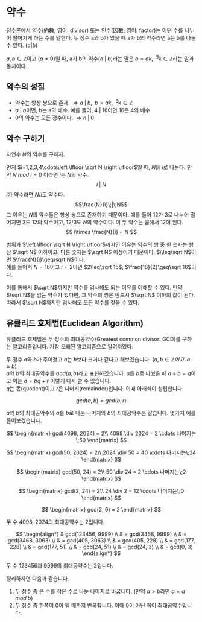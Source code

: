 # 약수
정수론에서 약수(約數, 영어: divisor) 또는 인수(因數, 영어: factor)는 어떤 수를 나누어 떨어지게 하는 수를 말한다. 두 정수 a와 b가 있을 때 a가 b의 약수라면 a는 b를 나눌 수 있다. $(a | b)$

$a, b\in \mathbb{Z}$이고 $(a \neq 0)$일 때, a가 b의 약수$(a\;|\;b)$라는 말은 $b=ak,\;\;$$_{}^{\exists }\textrm{k} \in \mathbb{Z}$라는 말과 동치이다.

## 약수의 성질
+ 약수는 항상 쌍으로 존재. $\Rightarrow a\;|\;b,\;\;b=ak,\;\;$$_{}^{\exists }\textrm{k} \in \mathbb{Z}$
+ $a\;|\;b$이면, b는 a의 배수. 예를 들어, $4\;|\;16$이면 16은 4의 배수
+ 0의 약수는 모든 정수이다. $\Rightarrow n\;|\;0$

## 약수 구하기
자연수 $N$의 약수를 구하자.

먼저 $i=1,2,3,4\cdots\left \lfloor \sqrt N \right \rfloor$일 때, $N$을 $i$로 나눈다. 만약 $N\;mod\;i = 0$ 이라면 $i$는 $N$의 약수.
$$i\;|\;N$$
$i$가 약수라면 $N/i$도 약수다. 
$$\frac{N}{i}\;|\;N$$
그 이유는 $N$의 약수들은 항상 쌍으로 존재하기 때문이다. 예를 들어 $12$가 $3$로 나누어 떨어지면 $3$도 $12$의 약수이고, $12/3$도 $N$의 약수이다. 이 두 약수는 곱해서 $12$이 된다.
$$
i\times \frac{N}{i} = N
$$

범위가 $\left \lfloor \sqrt N \right \rfloor$까지인 이유는 약수의 쌍 중 한 숫자는 항상 $\sqrt N$ 이하이고, 다른 숫자는 $\sqrt N$ 이상이기 때문이다. $i\leq\sqrt N$이면 $\frac{N}{i}\geq\sqrt N$이다.  
예를 들어서 $N=16$이고 $i=2$이면 $2\leq\sqrt 16$, $\frac{16}{2}\geq\sqrt 16$이다.

이를 통해서 $\sqrt N$까지만 약수를 검사해도 되는 이유를 이해할 수 있다. 만약 $\sqrt N$을 넘는 약수가 있다면, 그 약수의 쌍은 반드시 $\sqrt N$ 이하의 값이 된다. 따라서 $\sqrt N$까지만 검사해도 모든 약수를 찾을 수 있다.

## 유클리드 호제법(Euclidean Algorithm)
유클리드 호제법은 두 정수의 최대공약수(Greatest common divisor: GCD)를 구하는 알고리즘입니다. 가장 오래된 알고리즘으로 알려져있다.  

두 정수 $a$와 $b$가 주어졌고 $a$는 $b$보다 크거나 같다고 해보겠습니다. $\left(a, b\in \mathbb{Z}이고\;\;a \geq b\right)$  
$a$와 $b$의 최대공약수를 $gcd(a, b)$라고 표현하겠습니다.
$a$를 $b$로 나눴을 때 $a \div b = q$이고 이는 $a = bq + r$ 이렇게 다시 쓸 수 있습니다.  
$q$는 몫(quotient)이고 $r$은 나머지(remainder)입니다. 이때 아래식이 성립합니다.

$$
gcd(a, b) = gcd(b, r)
$$

$a$와 $b$의 최대공약수와 $a$를 $b$로 나눈 나머지와 $b$의 최대공약수는 같습니다. 몇가지 예를 들어보겠습니다.

$$
\begin{matrix}
gcd(4098, 2024) = 2\\
4098 \div 2024 = 2 \cdots 나머지는\;50
\end{matrix}
$$

$$
\begin{matrix}
gcd(50, 2024) = 2\\
2024 \div 50 = 40 \cdots 나머지는\;24
\end{matrix}
$$

$$
\begin{matrix}
gcd(50, 24) = 2\\
50 \div 24 = 2 \cdots 나머지는\;2
\end{matrix}
$$

$$
\begin{matrix}
gcd(2, 24) = 2\\
24 \div 2 = 12 \cdots 나머지는\;0
\end{matrix}
$$

$$
\begin{matrix}
gcd(2, 0) = 2
\end{matrix}
$$

두 수 4098, 2024의 최대공약수는 2입니다.


$$
\begin{align*}
& gcd(123456, 9999) \\
& = gcd(3468, 9999) \\
& = gcd(3468, 3063) \\
& = gcd(405, 3063) \\
& = gcd(405, 228) \\
& = gcd(177, 228) \\
& = gcd(177, 51) \\
& = gcd(24, 51) \\
& = gcd(24, 3) \\
& = gcd(0, 3)
\end{align*}
$$

두 수 123456과 9999의 최대공약수는 2입니다.

정리하자면 다음과 같습니다.  
1. 두 정수 중 큰 수를 작은 수로 나눈 나머지로 바꿉니다. (만약 $a \gt b$라면 $a = a\;mod\;b$)
2. 두 정수 중 한쪽이 0이 될 때까지 반복합니다. 이때 0이 아닌 쪽이 최대공약수입니다.